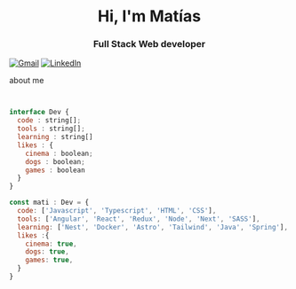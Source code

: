 <h1 align="center">Hi, I'm Matías</h1>
<h3 align="center">Full Stack Web developer</h3>


[![Gmail](https://img.shields.io/badge/Gmail-D14836?style=for-the-badge&logo=gmail&logoColor=white)](matiasjgelpi@gmail.com)
[![LinkedIn](https://img.shields.io/badge/linkedin-%230077B5.svg?style=for-the-badge&logo=linkedin&logoColor=white)](https://linkedin.com/in/matiasjgelpi)


about me

```javascript


interface Dev {
  code : string[];
  tools : string[];
  learning : string[]
  likes : {
    cinema : boolean;
    dogs : boolean;
    games : boolean 
  }
} 

const mati : Dev = {
  code: ['Javascript', 'Typescript', 'HTML', 'CSS'],
  tools: ['Angular', 'React', 'Redux', 'Node', 'Next', 'SASS'],
  learning: ['Nest', 'Docker', 'Astro', 'Tailwind', 'Java', 'Spring'],
  likes :{
    cinema: true,
    dogs: true,
    games: true,
  } 
}
```
